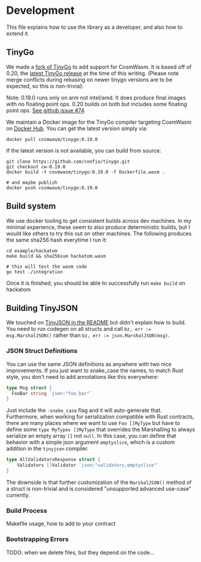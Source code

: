 # Development

This file explains how to use the library as a developer, and also how to extend it.

## TinyGo

We made a [fork of TinyGo](https://github.com/confio/tinygo) to add support for CosmWasm.
It is based off of 0.20, the [latest TinyGo release](https://github.com/confio/tinygo)
at the time of this writing.
(Please note merge conflicts during rebasing on newer tinygo versions are to be expected, so this is non-trivial)

Note: 0.19.0 runs only on arm not intel/amd. It does produce final images with no floating point ops. 0.20 builds on both but includes some floating point ops. [See github issue #74](https://github.com/confio/cosmwasm-go/issues/74)

We maintain a Docker image for the TinyGo compiler targeting CosmWasm on [Docker Hub](https://hub.docker.com/r/cosmwasm/tinygo/tags).
You can get the latest version simply via:

```shell script
docker pull cosmwasm/tinygo:0.19.0
```

If the latest version is not available, you can build from source:

```
git clone https://github.com/confio/tinygo.git
git checkout cw-0.19.0
docker build -t cosmwasm/tinygo:0.19.0 -f Dockerfile.wasm .

# and maybe publish
docker push cosmwasm/tinygo:0.19.0
```


## Build system

We use docker tooling to get consistent builds across dev machines.
In my minimal experience, these seem to also produce deterministic
builds, but I would like others to try this out on other machines.
The following produces the same sha256 hash everytime I run it:

```
cd example/hackatom
make build && sha256sum hackatom.wasm

# this will test the wasm code
go test ./integration
```

Once it is finished, you should be able to successfully run `make build` on hackatom

## Building TinyJSON

We touched on [TinyJSON in the README](./README.md#json) but didn't explain how to build.
You need to run codegen on all structs and call `bz, err := msg.MarshalJSON()` rather
than `bz, err := json.MarshalJSON(msg)`.

### JSON Struct Definitions

You can use the same JSON definitions as anywhere with two nice improvements.
If you just want to snake_case the names, to match Rust style, you don't need to add
annotations like this everywhere:

```go
type Msg struct {
  FooBar string `json:"foo_bar"`
}
```

Just include the `-snake_case` flag and it will auto-generate that. Furthermore,
when working for serialization compatible with Rust contracts, there are many places
where we want to use `Foo []MyType` but have to define some `type MyTypes []MyType` that
overrides the Marshalling to always serialize an empty array `[]` not `null`.
In this case, you can define that behavior with a simple json argument `emptyslice`,
which is a custom addition in the `tinyjson` compiler.

```go
type AllValidatorsResponse struct {
	Validators []Validator `json:"validators,emptyslice"`
}
```

The downside is that further customization of the `MarshalJSON()` method of a struct is non-trivial
and is considered "unsupported advanced use-case" currently.

### Build Process

Makefile usage, how to add to your contract
### Bootstrapping Errors

TODO: when we delete files, but they depend on the code...